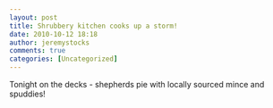```yaml
---
layout: post
title: Shrubbery kitchen cooks up a storm!
date: 2010-10-12 18:18
author: jeremystocks
comments: true
categories: [Uncategorized]
---
```

Tonight on the decks - shepherds pie with locally sourced mince and spuddies!
